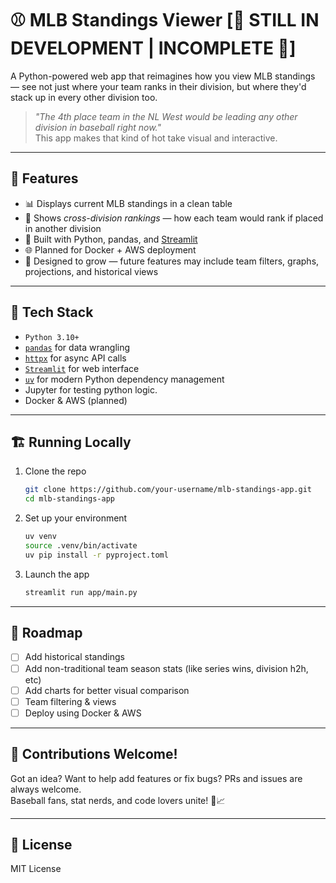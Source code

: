 


# ⚾ MLB Standings Viewer [🚨 STILL IN DEVELOPMENT | INCOMPLETE 🚨]

A Python-powered web app that reimagines how you view MLB standings — see not just where your team ranks in their division, but where they'd stack up in every other division too.

> _"The 4th place team in the NL West would be leading any other division in baseball right now."_  
This app makes that kind of hot take visual and interactive.

---

## 🚀 Features

- 📊 Displays current MLB standings in a clean table
- 🔁 Shows *cross-division rankings* — how each team would rank if placed in another division
- 🐍 Built with Python, pandas, and [Streamlit](https://streamlit.io/)
- 🌐 Planned for Docker + AWS deployment
- 🔧 Designed to grow — future features may include team filters, graphs, projections, and historical views

---

## 🧱 Tech Stack

- `Python 3.10+`
- [`pandas`](https://pandas.pydata.org/) for data wrangling
- [`httpx`](https://www.python-httpx.org/) for async API calls
- [`Streamlit`](https://streamlit.io/) for web interface
- [`uv`](https://github.com/astral-sh/uv) for modern Python dependency management
- Jupyter for testing python logic.
- Docker & AWS (planned)

---

## 🏗️ Running Locally

1. Clone the repo  
   ```bash
   git clone https://github.com/your-username/mlb-standings-app.git
   cd mlb-standings-app
   ```

2. Set up your environment  
   ```bash
   uv venv
   source .venv/bin/activate
   uv pip install -r pyproject.toml
   ```

3. Launch the app  
   ```bash
   streamlit run app/main.py
   ```

---

## 🚧 Roadmap

- [ ] Add historical standings
- [ ] Add non-traditional team season stats (like series wins, division h2h, etc)
- [ ] Add charts for better visual comparison
- [ ] Team filtering & views
- [ ] Deploy using Docker & AWS

---

## 🤝 Contributions Welcome!

Got an idea? Want to help add features or fix bugs? PRs and issues are always welcome.  
Baseball fans, stat nerds, and code lovers unite! 🧢📈

---

## 📜 License

MIT License
